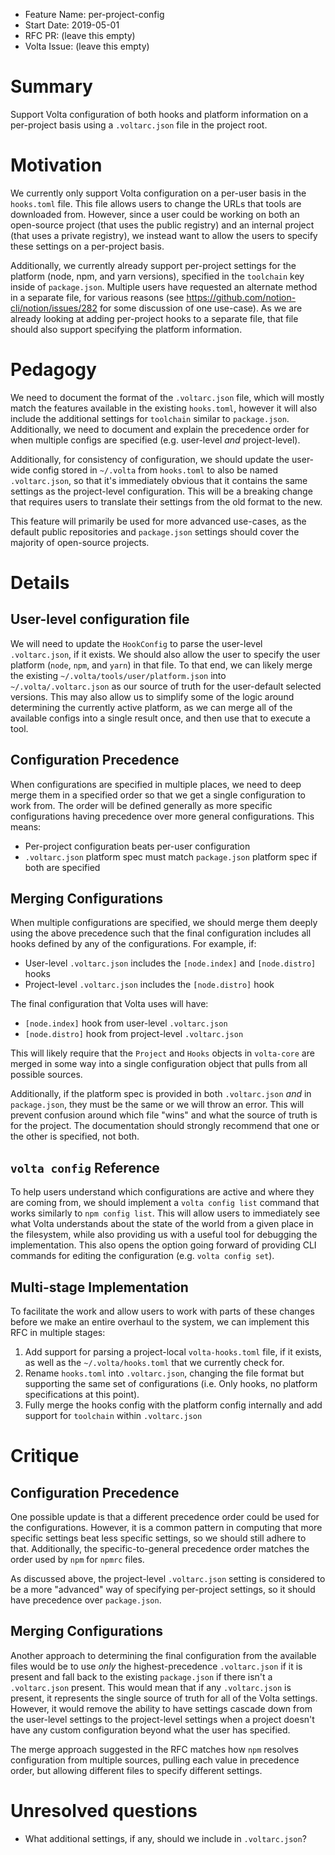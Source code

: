 - Feature Name: per-project-config
- Start Date: 2019-05-01
- RFC PR: (leave this empty)
- Volta Issue: (leave this empty)

# Summary
[summary]: #summary

Support Volta configuration of both hooks and platform information on a per-project basis using a `.voltarc.json` file in the project root.

# Motivation
[motivation]: #motivation

We currently only support Volta configuration on a per-user basis in the `hooks.toml` file. This file allows users to change the URLs that tools are downloaded from. However, since a user could be working on both an open-source project (that uses the public registry) and an internal project (that uses a private registry), we instead want to allow the users to specify these settings on a per-project basis.

Additionally, we currently already support per-project settings for the platform (node, npm, and yarn versions), specified in the `toolchain` key inside of `package.json`. Multiple users have requested an alternate method in a separate file, for various reasons (see https://github.com/notion-cli/notion/issues/282 for some discussion of one use-case). As we are already looking at adding per-project hooks to a separate file, that file should also support specifying the platform information.

# Pedagogy
[pedagogy]: #pedagogy

We need to document the format of the `.voltarc.json` file, which will mostly match the features available in the existing `hooks.toml`, however it will also include the additional settings for `toolchain` similar to `package.json`. Additionally, we need to document and explain the precedence order for when multiple configs are specified (e.g. user-level _and_ project-level).

Additionally, for consistency of configuration, we should update the user-wide config stored in `~/.volta` from `hooks.toml` to also be named `.voltarc.json`, so that it's immediately obvious that it contains the same settings as the project-level configuration. This will be a breaking change that requires users to translate their settings from the old format to the new.

This feature will primarily be used for more advanced use-cases, as the default public repositories and `package.json` settings should cover the majority of open-source projects.

# Details
[details]: #details

## User-level configuration file

We will need to update the `HookConfig` to parse the user-level `.voltarc.json`, if it exists. We should also allow the user to specify the user platform (`node`, `npm`, and `yarn`) in that file. To that end, we can likely merge the existing `~/.volta/tools/user/platform.json` into `~/.volta/.voltarc.json` as our source of truth for the user-default selected versions. This may also allow us to simplify some of the logic around determining the currently active platform, as we can merge all of the available configs into a single result once, and then use that to execute a tool.

## Configuration Precedence

When configurations are specified in multiple places, we need to deep merge them in a specified order so that we get a single configuration to work from. The order will be defined generally as more specific configurations having precedence over more general configurations. This means:

- Per-project configuration beats per-user configuration
- `.voltarc.json` platform spec must match `package.json` platform spec if both are specified

## Merging Configurations

When multiple configurations are specified, we should merge them deeply using the above precedence such that the final configuration includes all hooks defined by any of the configurations. For example, if:

- User-level `.voltarc.json` includes the `[node.index]` and `[node.distro]` hooks
- Project-level `.voltarc.json` includes the `[node.distro]` hook

The final configuration that Volta uses will have:

- `[node.index]` hook from user-level `.voltarc.json`
- `[node.distro]` hook from project-level `.voltarc.json`

This will likely require that the `Project` and `Hooks` objects in `volta-core` are merged in some way into a single configuration object that pulls from all possible sources.

Additionally, if the platform spec is provided in both `.voltarc.json` _and_ in `package.json`, they must be the same or we will throw an error. This will prevent confusion around which file "wins" and what the source of truth is for the project. The documentation should strongly recommend that one or the other is specified, not both.

## `volta config` Reference

To help users understand which configurations are active and where they are coming from, we should implement a `volta config list` command that works similarly to `npm config list`. This will allow users to immediately see what Volta understands about the state of the world from a given place in the filesystem, while also providing us with a useful tool for debugging the implementation. This also opens the option going forward of providing CLI commands for editing the configuration (e.g. `volta config set`).

## Multi-stage Implementation

To facilitate the work and allow users to work with parts of these changes before we make an entire overhaul to the system, we can implement this RFC in multiple stages:

1. Add support for parsing a project-local `volta-hooks.toml` file, if it exists, as well as the `~/.volta/hooks.toml` that we currently check for.
2. Rename `hooks.toml` into `.voltarc.json`, changing the file format but supporting the same set of configurations (i.e. Only hooks, no platform specifications at this point).
3. Fully merge the hooks config with the platform config internally and add support for `toolchain` within `.voltarc.json`

# Critique
[critique]: #critique

## Configuration Precedence

One possible update is that a different precedence order could be used for the configurations. However, it is a common pattern in computing that more specific settings beat less specific settings, so we should still adhere to that. Additionally, the specific-to-general precedence order matches the order used by `npm` for `npmrc` files.

As discussed above, the project-level `.voltarc.json` setting is considered to be a more "advanced" way of specifying per-project settings, so it should have precedence over `package.json`.

## Merging Configurations

Another approach to determining the final configuration from the available files would be to use _only_ the highest-precedence `.voltarc.json` if it is present and fall back to the existing `package.json` if there isn't a `.voltarc.json` present. This would mean that if any `.voltarc.json` is present, it represents the single source of truth for all of the Volta settings. However, it would remove the ability to have settings cascade down from the user-level settings to the project-level settings when a project doesn't have any custom configuration beyond what the user has specified.

The merge approach suggested in the RFC matches how `npm` resolves configuration from multiple sources, pulling each value in precedence order, but allowing different files to specify different settings.

# Unresolved questions
[unresolved]: #unresolved-questions

- What additional settings, if any, should we include in `.voltarc.json`?
